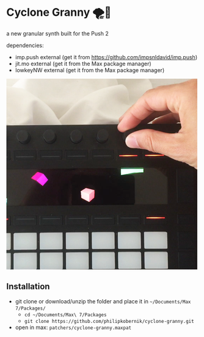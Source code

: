 # Cyclone Granny 🌪👵

a new granular synth built for the Push 2

dependencies:
- imp.push external (get it from https://github.com/impsnldavid/imp.push)
- jit.mo external (get it from the Max package manager)
- lowkeyNW external (get it from the Max package manager)

![alt text][CycloneImage]

[CycloneImage]: https://github.com/philipkobernik/cyclone-granny/raw/master/icon.png "Cyclone Granny in action"

## Installation

- git clone or download/unzip the folder and place it in `~/Documents/Max 7/Packages/`
  * `cd ~/Documents/Max\ 7/Packages`
  * `git clone https://github.com/philipkobernik/cyclone-granny.git`
- open in max: `patchers/cyclone-granny.maxpat`
